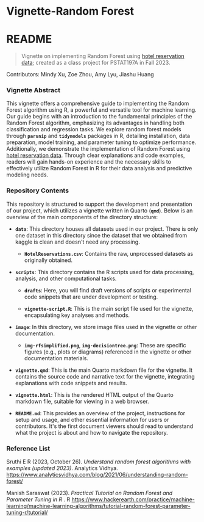 # Vignette-Random Forest

# README

> Vignette on implementing Random Forest using [hotel reservation data](https://www.kaggle.com/datasets/ahsan81/hotel-reservations-classification-dataset/code); created as a class project for PSTAT197A in Fall 2023.

Contributors: Mindy Xu, Zoe Zhou, Amy Lyu, Jiashu Huang

### Vignette Abstract

This vignette offers a comprehensive guide to implementing the Random Forest algorithm using R, a powerful and versatile tool for machine learning. Our guide begins with an introduction to the fundamental principles of the Random Forest algorithm, emphasizing its advantages in handling both classification and regression tasks. We explore random forest models through **`parsnip`** and **`tidymodels`** packages in R, detailing installation, data preparation, model training, and parameter tuning to optimize performance. Additionally, we demonstrate the implementation of Random Forest using [hotel reservation data](https://www.kaggle.com/datasets/ahsan81/hotel-reservations-classification-dataset/code). Through clear explanations and code examples, readers will gain hands-on experience and the necessary skills to effectively utilize Random Forest in R for their data analysis and predictive modeling needs.

### Repository Contents

This repository is structured to support the development and presentation of our project, which utilizes a vignette written in Quarto (**`qmd`**). Below is an overview of the main components of the directory structure:

-   **`data`**: This directory houses all datasets used in our project. There is only one dataset in this directory since the dataset that we obtained from kaggle is clean and doesn't need any processing.

    -   **`HotelReservations.csv`**: Contains the raw, unprocessed datasets as originally obtained.

-   **`scripts`**: This directory contains the R scripts used for data processing, analysis, and other computational tasks.

    -   **`drafts`**: Here, you will find draft versions of scripts or experimental code snippets that are under development or testing.

    -   **`vignette-script.R`**: This is the main script file used for the vignette, encapsulating key analyses and methods.

-   **`image`**: In this directory, we store image files used in the vignette or other documentation.

    -   **`img-rfsimplified.png`**, **`img-decisiontree.png`**: These are specific figures (e.g., plots or diagrams) referenced in the vignette or other documentation materials.

-   **`vignette.qmd`**: This is the main Quarto markdown file for the vignette. It contains the source code and narrative text for the vignette, integrating explanations with code snippets and results.

-   **`vignette.html`**: This is the rendered HTML output of the Quarto markdown file, suitable for viewing in a web browser.

-   **`README.md`**: This provides an overview of the project, instructions for setup and usage, and other essential information for users or contributors. It's the first document viewers should read to understand what the project is about and how to navigate the repository.

### Reference List

Sruthi E R (2023, October 26). *Understand random forest algorithms with examples (updated 2023)*. Analytics Vidhya. <https://www.analyticsvidhya.com/blog/2021/06/understanding-random-forest/>

Manish Saraswat (2023). *Practical Tutorial on Random Forest and Parameter Tuning in R* . R <https://www.hackerearth.com/practice/machine-learning/machine-learning-algorithms/tutorial-random-forest-parameter-tuning-r/tutorial/>
